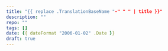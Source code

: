 ```yaml
---
title: "{{ replace .TranslationBaseName "-" " " | title }}"
description: ""
repo: ""
tags: []
date: {{ dateFormat "2006-01-02" .Date }}
draft: true
---
```

